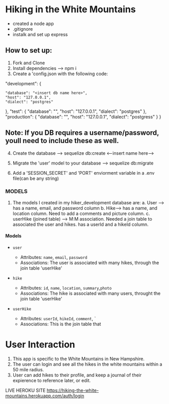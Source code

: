 # Hiking in the White Mountains


* created a node app
* .gitignore
* instalk and set up express


## How to set up:
1. Fork and Clone
2. Install dependencies --> npm i 
3. Create a 'config.json with the following code:

  "development": {
    
    "database": "<insert db name here>",
    "host": "127.0.0.1",
    "dialect": "postgres"
  },
  "test": {
    "database": "<insert db name here>",
    "host": "127.0.0.1",
    "dialect": "postgres"
  },
  "production": {
    "database": "<insert db name here>",
    "host": "127.0.0.1",
    "dialect": "postgress"
  }
}
## Note: If you DB requires a username/password, youll need to include these as well. 

4. Create the database --> sequelize db:create <--insert name here-->

5. Migrate the 'user' model to your database --> sequelize db:migrate

6. Add a 'SESSION_SECRET' and 'PORT' enviorment variable in a .env file(can be any string)

### MODELS

1. The models I created in my hiker_development database are:
  a. User --> has a name, email, and password column
  b. Hike--> has a name, and location column. Need to add a comments and picture column. 
  c. userHike (joined table) --> M:M association. Needed a join table to associated the user and hikes. has a userId and a hikeId column. 
  #### Models
  
  * `user`
    * Attributes: `name`, `email`, `password`
    * Associations:  The user is associated with many hikes, through the join table 'userHike'
    
  * `hike`
    * Attributes: `id`, `name`, `location`, `summary`,`photo`
    * Associations: The hike is associated with many users, throught the join table 
    'userHike'
   
  * `userHike`
    * Attributes: `userId`, `hikeId`, `comment`, `
    * Associations: This is the join table that 


# User Interaction

1. This app is specific to the White Mountains in New Hampshire.
2. The user can login and see all the hikes in the white mountains within a 50 mile radius. 
3. User can add hikes to their profile, and keep a journal of their expierence to reference later, or edit. 

LIVE HEROKU SITE
https://hiking-the-white-mountains.herokuapp.com/auth/login